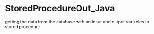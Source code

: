 # StoredProcedureOut_Java
getting the data from the database with an input and output variables in stored procedure
